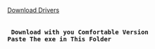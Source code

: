 <a href="https://chromedriver.chromium.org/downloads"> Download Drivers </a>

<pre>
<h4> Download with you Comfortable Version
Paste The exe in This Folder
<h4>
</pre>